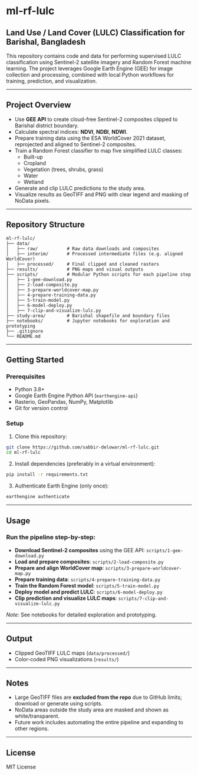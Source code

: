 # ml-rf-lulc

## Land Use / Land Cover (LULC) Classification for Barishal, Bangladesh

This repository contains code and data for performing supervised LULC classification using Sentinel-2 satellite imagery and Random Forest machine learning. The project leverages Google Earth Engine (GEE) for image collection and processing, combined with local Python workflows for training, prediction, and visualization.

---

## Project Overview

- Use **GEE API** to create cloud-free Sentinel-2 composites clipped to Barishal district boundary.
- Calculate spectral indices: **NDVI**, **NDBI**, **NDWI**.
- Prepare training data using the ESA WorldCover 2021 dataset, reprojected and aligned to Sentinel-2 composites.
- Train a Random Forest classifier to map five simplified LULC classes:
  - Built-up
  - Cropland
  - Vegetation (trees, shrubs, grass)
  - Water
  - Wetland
- Generate and clip LULC predictions to the study area.
- Visualize results as GeoTIFF and PNG with clear legend and masking of NoData pixels.

---

## Repository Structure

```
ml-rf-lulc/
├── data/
│   ├── raw/           # Raw data downloads and composites
│   ├── interim/       # Processed intermediate files (e.g. aligned WorldCover)
│   ├── processed/     # Final clipped and cleaned rasters
├── results/           # PNG maps and visual outputs
├── scripts/           # Modular Python scripts for each pipeline step
│   ├── 1-gee-download.py
│   ├── 2-load-composite.py
│   ├── 3-prepare-worldcover-map.py
│   ├── 4-prepare-training-data.py
│   ├── 5-train-model.py
│   ├── 6-model-deploy.py
│   ├── 7-clip-and-visualize-lulc.py
├── study-area/        # Barishal shapefile and boundary files
├── notebooks/         # Jupyter notebooks for exploration and prototyping
├── .gitignore
└── README.md
```

---

## Getting Started

### Prerequisites

- Python 3.8+
- Google Earth Engine Python API (`earthengine-api`)
- Rasterio, GeoPandas, NumPy, Matplotlib
- Git for version control

### Setup

1. Clone this repository:

```bash
git clone https://github.com/sabbir-delowar/ml-rf-lulc.git
cd ml-rf-lulc
```

2. Install dependencies (preferably in a virtual environment):

```bash
pip install -r requirements.txt
```

3. Authenticate Earth Engine (only once):

```bash
earthengine authenticate
```

---

## Usage

### Run the pipeline step-by-step:

- **Download Sentinel-2 composites** using the GEE API: `scripts/1-gee-download.py`
- **Load and prepare composites**: `scripts/2-load-composite.py`
- **Prepare and align WorldCover map**: `scripts/3-prepare-worldcover-map.py`
- **Prepare training data**: `scripts/4-prepare-training-data.py`
- **Train the Random Forest model**: `scripts/5-train-model.py`
- **Deploy model and predict LULC**: `scripts/6-model-deploy.py`
- **Clip prediction and visualize LULC maps**: `scripts/7-clip-and-visualize-lulc.py`

*Note:* See notebooks for detailed exploration and prototyping.

---

## Output

- Clipped GeoTIFF LULC maps (`data/processed/`)
- Color-coded PNG visualizations (`results/`)

---

## Notes

- Large GeoTIFF files are **excluded from the repo** due to GitHub limits; download or generate using scripts.
- NoData areas outside the study area are masked and shown as white/transparent.
- Future work includes automating the entire pipeline and expanding to other regions.

---

## License

MIT License